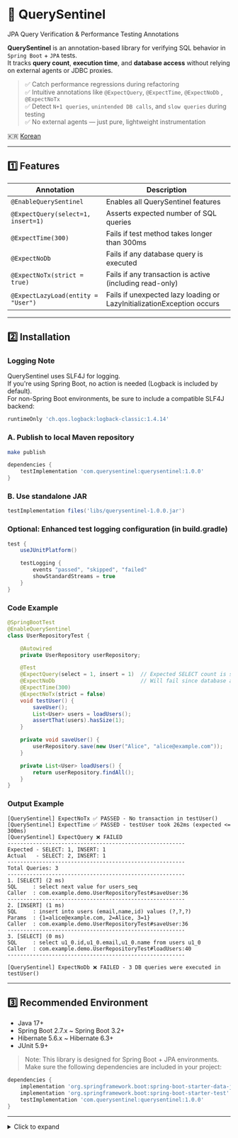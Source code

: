 # 🔭 QuerySentinel
JPA Query Verification & Performance Testing Annotations

**QuerySentinel** is an annotation-based library for verifying SQL behavior in `Spring Boot` + `JPA` tests.  
It tracks **query count**, **execution time**, and **database access** without relying on external agents or JDBC proxies.

> ✅ Catch performance regressions during refactoring <br>
> ✅ Intuitive annotations like `@ExpectQuery`, `@ExpectTime`, `@ExpectNoDb` , `@ExpectNoTx` <br>
> ✅ Detect `N+1 queries`, `unintended DB calls`, and `slow queries` during testing  <br>
> ✅ No external agents — just pure, lightweight instrumentation <br>

🇰🇷 [Korean](./README.ko.md)

---

## 1️⃣ Features

| Annotation                         | Description                                                      |
| ---------------------------------- | ---------------------------------------------------------------- |
| `@EnableQuerySentinel`             | Enables all QuerySentinel features                               |
| `@ExpectQuery(select=1, insert=1)` | Asserts expected number of SQL queries                           |
| `@ExpectTime(300)`                 | Fails if test method takes longer than 300ms                     |
| `@ExpectNoDb`                      | Fails if any database query is executed                          |
| `@ExpectNoTx(strict = true)`       | Fails if any transaction is active (including read-only)         |
| `@ExpectLazyLoad(entity = "User")`   | Fails if unexpected lazy loading or LazyInitializationException occurs      |
---

## 2️⃣ Installation

### Logging Note

QuerySentinel uses SLF4J for logging.  
If you're using Spring Boot, no action is needed (Logback is included by default).  
For non-Spring Boot environments, be sure to include a compatible SLF4J backend:

```groovy
runtimeOnly 'ch.qos.logback:logback-classic:1.4.14'
```

### A. Publish to local Maven repository

```bash
make publish
```

```groovy
dependencies {
    testImplementation 'com.querysentinel:querysentinel:1.0.0'
}
```

### B. Use standalone JAR

```groovy
testImplementation files('libs/querysentinel-1.0.0.jar')
```

### Optional: Enhanced test logging configuration (in build.gradle)
```groovy
test {
    useJUnitPlatform()

    testLogging {
        events "passed", "skipped", "failed"
        showStandardStreams = true
    }
}
```

### Code Example

```java
@SpringBootTest
@EnableQuerySentinel
class UserRepositoryTest {

    @Autowired
    private UserRepository userRepository;

    @Test
    @ExpectQuery(select = 1, insert = 1)  // Expected SELECT count is set to 1 to demonstrate a failure (actual: 2)
    @ExpectNoDb                           // Will fail since database access is performed in this test
    @ExpectTime(300)
    @ExpectNoTx(strict = false)
    void testUser() {
        saveUser();
        List<User> users = loadUsers();
        assertThat(users).hasSize(1);
    }

    private void saveUser() {
        userRepository.save(new User("Alice", "alice@example.com"));
    }

    private List<User> loadUsers() {
        return userRepository.findAll();
    }
}
```

### Output Example

```text
[QuerySentinel] ExpectNoTx ✅ PASSED - No transaction in testUser()
[QuerySentinel] ExpectTime ✅ PASSED - testUser took 262ms (expected <= 300ms)
[QuerySentinel] ExpectQuery ❌ FAILED
--------------------------------------------------------
Expected - SELECT: 1, INSERT: 1
Actual   - SELECT: 2, INSERT: 1
--------------------------------------------------------
Total Queries: 3
--------------------------------------------------------
1. [SELECT] (2 ms)
SQL     : select next value for users_seq
Caller  : com.example.demo.UserRepositoryTest#saveUser:36
--------------------------------------------------------
2. [INSERT] (1 ms)
SQL     : insert into users (email,name,id) values (?,?,?)
Params  : {1=alice@example.com, 2=Alice, 3=1}
Caller  : com.example.demo.UserRepositoryTest#saveUser:36
--------------------------------------------------------
3. [SELECT] (0 ms)
SQL     : select u1_0.id,u1_0.email,u1_0.name from users u1_0
Caller  : com.example.demo.UserRepositoryTest#loadUsers:40
--------------------------------------------------------

[QuerySentinel] ExpectNoDb ❌ FAILED - 3 DB queries were executed in testUser()
```

---

## 3️⃣ Recommended Environment

* Java 17+
* Spring Boot 2.7.x ~ Spring Boot 3.2+
* Hibernate 5.6.x ~ Hibernate 6.3+
* JUnit 5.9+

> Note: This library is designed for Spring Boot + JPA environments.
> Make sure the following dependencies are included in your project:
```groovy
dependencies {
    implementation 'org.springframework.boot:spring-boot-starter-data-jpa'
    implementation 'org.springframework.boot:spring-boot-starter-test'
    testImplementation 'com.querysentinel:querysentinel:1.0.0'
}
```

---

<details>
<summary>Click to expand</summary>
spring boot jpa query count  <br>
hibernate query assertion  <br>
junit performance test for SQL  <br>
springboot prevent n+1 queries  <br>
jpa test query logging  <br>
junit measure sql execution time  <br>
test if service uses cache instead of db  <br>
custom datasource jdbc tracking  <br>
jdbc proxy alternative for JPA testing  <br>
</details>
